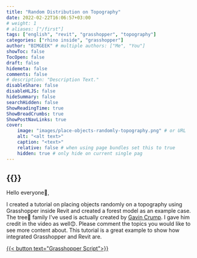 ```yaml
---
title: "Random Distribution on Topography"
date: 2022-02-22T16:06:57+03:00
# weight: 1
# aliases: ["/first"]
tags: ["english", "revit", "grasshopper", "topography"]
categories: ["rhino inside", "grasshopper"]
author: "BIMGEEK" # multiple authors: ["Me", "You"]
showToc: false
TocOpen: false
draft: false
hidemeta: false
comments: false
# description: "Description Text."
disableShare: false
disableHLJS: false
hideSummary: false
searchHidden: false
ShowReadingTime: true
ShowBreadCrumbs: true
ShowPostNavLinks: true
cover:
    image: "images/place-objects-randomly-topography.png" # or URL
    alt: "<alt text>"
    caption: "<text>"
    relative: false # when using page bundles set this to true
    hidden: true # only hide on current single pag
---
```


{{<youtube ZcXl8jKZEv4>}}
---
Hello everyone👋,

I created a tutorial on placing objects randomly on a topography using Grasshopper inside Revit and created a forest model as an example case. The tree🌳 family I've used is actually created by [Gavin Crump](https://www.linkedin.com/in/ACoAAAklXEEB8FH1KuvQVCe5FpXAGFX0kN7ncdw). I gave him credit in the video as well😊. Please comment the topics you would like to see more content about. This tutorial is a great example to show how integrated Grasshopper and Revit are.

<a href="files/BG-TutorialFiles-Random Distribution on Topography.rar" download>
    {{< button text="Grasshopper Script">}}
</a>